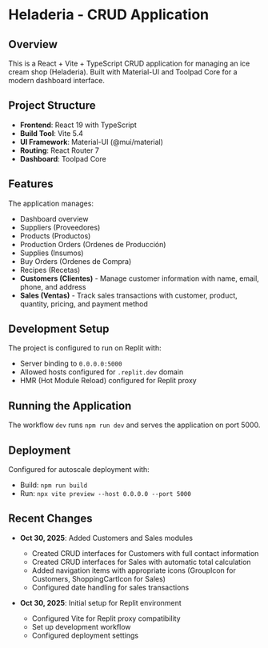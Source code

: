 # Heladeria - CRUD Application

## Overview
This is a React + Vite + TypeScript CRUD application for managing an ice cream shop (Heladeria). Built with Material-UI and Toolpad Core for a modern dashboard interface.

## Project Structure
- **Frontend**: React 19 with TypeScript
- **Build Tool**: Vite 5.4
- **UI Framework**: Material-UI (@mui/material)
- **Routing**: React Router 7
- **Dashboard**: Toolpad Core

## Features
The application manages:
- Dashboard overview
- Suppliers (Proveedores)
- Products (Productos)
- Production Orders (Ordenes de Producción)
- Supplies (Insumos)
- Buy Orders (Ordenes de Compra)
- Recipes (Recetas)
- **Customers (Clientes)** - Manage customer information with name, email, phone, and address
- **Sales (Ventas)** - Track sales transactions with customer, product, quantity, pricing, and payment method

## Development Setup
The project is configured to run on Replit with:
- Server binding to `0.0.0.0:5000`
- Allowed hosts configured for `.replit.dev` domain
- HMR (Hot Module Reload) configured for Replit proxy

## Running the Application
The workflow `dev` runs `npm run dev` and serves the application on port 5000.

## Deployment
Configured for autoscale deployment with:
- Build: `npm run build`
- Run: `npx vite preview --host 0.0.0.0 --port 5000`

## Recent Changes
- **Oct 30, 2025**: Added Customers and Sales modules
  - Created CRUD interfaces for Customers with full contact information
  - Created CRUD interfaces for Sales with automatic total calculation
  - Added navigation items with appropriate icons (GroupIcon for Customers, ShoppingCartIcon for Sales)
  - Configured date handling for sales transactions
  
- **Oct 30, 2025**: Initial setup for Replit environment
  - Configured Vite for Replit proxy compatibility
  - Set up development workflow
  - Configured deployment settings

